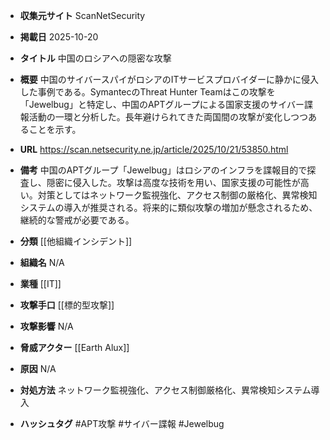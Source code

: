 - **収集元サイト**
ScanNetSecurity

- **掲載日**
2025-10-20

- **タイトル**
中国のロシアへの隠密な攻撃

- **概要**
中国のサイバースパイがロシアのITサービスプロバイダーに静かに侵入した事例である。SymantecのThreat Hunter Teamはこの攻撃を「Jewelbug」と特定し、中国のAPTグループによる国家支援のサイバー諜報活動の一環と分析した。長年避けられてきた両国間の攻撃が変化しつつあることを示す。

- **URL**
https://scan.netsecurity.ne.jp/article/2025/10/21/53850.html

- **備考**
中国のAPTグループ「Jewelbug」はロシアのインフラを諜報目的で探査し、隠密に侵入した。攻撃は高度な技術を用い、国家支援の可能性が高い。対策としてはネットワーク監視強化、アクセス制御の厳格化、異常検知システムの導入が推奨される。将来的に類似攻撃の増加が懸念されるため、継続的な警戒が必要である。

- **分類**
[[他組織インシデント]]

- **組織名**
N/A

- **業種**
[[IT]]

- **攻撃手口**
[[標的型攻撃]]

- **攻撃影響**
N/A

- **脅威アクター**
[[Earth Alux]]

- **原因**
N/A

- **対処方法**
ネットワーク監視強化、アクセス制御厳格化、異常検知システム導入

- **ハッシュタグ**
#APT攻撃 #サイバー諜報 #Jewelbug
